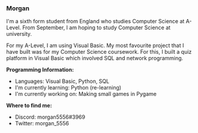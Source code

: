 ### Morgan
I'm a sixth form student from England who studies Computer Science at A-Level. From September, I am hoping to study Computer Science at university.

For my A-Level, I am using Visual Basic. My most favourite project that I have built was for my Computer Science coursework. For this, I built a quiz platform in Visual Basic which involved SQL and network programming. 

**Programming Information:**
* Languages:                  Visual Basic, Python, SQL
* I'm currently learning:     Python (re-learning)
* I'm currently working on:   Making small games in Pygame

**Where to find me:**
* Discord: morgan5556#3969
* Twitter: morgan_5556


<!--
**morgan5556/morgan5556** is a ✨ _special_ ✨ repository because its `README.md` (this file) appears on your GitHub profile.

Here are some ideas to get you started:

- 🔭 I’m currently working on ...
- 🌱 I’m currently learning ...
- 👯 I’m looking to collaborate on ...
- 🤔 I’m looking for help with ...
- 💬 Ask me about ...
- 📫 How to reach me: ...
- 😄 Pronouns: ...
- ⚡ Fun fact: ...
-->
